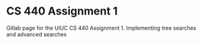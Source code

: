 CS 440 Assignment 1
================

Gitlab page for the UIUC CS 440 Assignment 1.
Implementing tree searches and advanced searches
